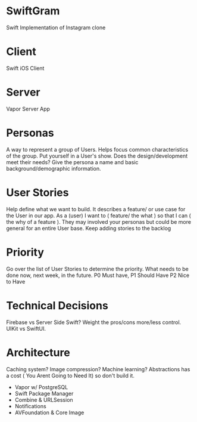 # SwiftGram
Swift Implementation of Instagram clone

# Client

Swift iOS Client 

# Server

Vapor Server App

# Personas

A way to represent a group of Users. Helps focus common characteristics of the group. Put yourself in a User's show. Does the design/development meet their needs?
Give the persona a name and basic background/demographic information. 

# User Stories

Help define what we want to build. It describes a feature/ or use case for the User in our app. As a (user) I want to ( feature/ the what ) so that I can ( the why of a feature ). They may involved your personas but could be more general for an entire User base. Keep adding stories to the backlog

# Priority

Go over the list of User Stories to determine the priority. What needs to be done now, next week, in the future. P0 Must have, P1 Should Have P2 Nice to Have

# Technical Decisions

Firebase vs Server Side Swift? Weight the pros/cons more/less control. UIKit vs SwiftUI.

# Architecture

Caching system? Image compression? Machine learning? Abstractions has a cost ( You Arent Going to Need It) so don't build it.

- Vapor w/ PostgreSQL
- Swift Package Manager
- Combine & URLSession
- Notifications
- AVFoundation & Core Image

